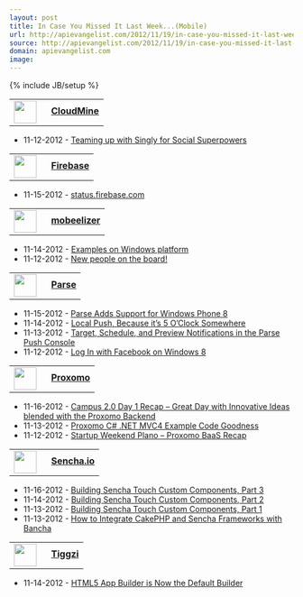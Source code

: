 ```yaml
---
layout: post
title: In Case You Missed It Last Week...(Mobile)
url: http://apievangelist.com/2012/11/19/in-case-you-missed-it-last-week…mobile/
source: http://apievangelist.com/2012/11/19/in-case-you-missed-it-last-week…mobile/
domain: apievangelist.com
image: 
---
```

{% include JB/setup %}<p><table width="350">
<tbody>
<tr>
<td style="width: 50px;"><a title="CloudMine" href="https://cloudmine.me/"><img src="https://s3.amazonaws.com/kinlane-productions/baas/cloudmine.png" alt="" width="40" /></a></td>
<td style="vertical-align: top; padding-top: 10px;"><a title="CloudMine" href="https://cloudmine.me/"><strong>CloudMine</strong></a></td>
</tr>
</tbody>
</table>
<ul style="padding-left: 25px;">
<li>11-12-2012 - <a href="http://blog.cloudmine.me/post/35564979848" target="_blank">Teaming up with Singly for Social Superpowers</a></li>
</ul>
<table width="350">
<tbody>
<tr>
<td style="width: 50px;"><a title="Firebase" href="http://www.firebase.com/"><img src="https://s3.amazonaws.com/kinlane-productions/baas/firebase-logo-blog.png" alt="" width="40" /></a></td>
<td style="vertical-align: top; padding-top: 10px;"><a title="Firebase" href="http://www.firebase.com/"><strong>Firebase</strong></a></td>
</tr>
</tbody>
</table>
<ul style="padding-left: 25px;">
<li>11-15-2012 - <a href="http://blog.firebase.com/post/35834367673" target="_blank">status.firebase.com</a></li>
</ul>
<table width="350">
<tbody>
<tr>
<td style="width: 50px;"><a title="mobeelizer" href="http://www.mobeelizer.com/"><img src="https://s3.amazonaws.com/kinlane-productions/baas/mobeelizer.png" alt="" width="40" /></a></td>
<td style="vertical-align: top; padding-top: 10px;"><a title="mobeelizer" href="http://www.mobeelizer.com/"><strong>mobeelizer</strong></a></td>
</tr>
</tbody>
</table>
<ul style="padding-left: 25px;">
<li>11-14-2012 - <a href="http://www.mobeelizer.com/blog/2012/11/examples-on-windows-platform/" target="_blank">Examples on Windows platform</a></li>
<li>11-12-2012 - <a href="http://www.mobeelizer.com/blog/2012/11/new-people-on-the-board/" target="_blank">New people on the board!</a></li>
</ul>
<table width="350">
<tbody>
<tr>
<td style="width: 50px;"><a title="Parse" href="https://parse.com/"><img src="https://s3.amazonaws.com/kinlane-productions/baas/parse.png" alt="" width="40" /></a></td>
<td style="vertical-align: top; padding-top: 10px;"><a title="Parse" href="https://parse.com/"><strong>Parse</strong></a></td>
</tr>
</tbody>
</table>
<ul style="padding-left: 25px;">
<li>11-15-2012 - <a href="http://blog.parse.com/2012/11/15/parse-adds-support-for-windows-phone-8/" target="_blank">Parse Adds Support for Windows Phone 8</a></li>
<li>11-14-2012 - <a href="http://blog.parse.com/2012/11/14/local-push-because-its-5-oclock-somewhere/" target="_blank">Local Push, Because it&rsquo;s 5 O&rsquo;Clock Somewhere</a></li>
<li>11-13-2012 - <a href="http://blog.parse.com/2012/11/13/target-schedule-and-preview-notifications-in-the-parse-push-console/" target="_blank">Target, Schedule, and Preview Notifications in the Parse Push Console</a></li>
<li>11-12-2012 - <a href="http://blog.parse.com/2012/11/12/log-in-with-facebook-on-windows-8/" target="_blank">Log In with Facebook on Windows 8</a></li>
</ul>
<table width="350">
<tbody>
<tr>
<td style="width: 50px;"><a title="Proxomo" href="http://www.proxomo.com/"><img src="https://s3.amazonaws.com/kinlane-productions/baas/proxomo.png" alt="" width="40" /></a></td>
<td style="vertical-align: top; padding-top: 10px;"><a title="Proxomo" href="http://www.proxomo.com/"><strong>Proxomo</strong></a></td>
</tr>
</tbody>
</table>
<ul style="padding-left: 25px;">
<li>11-16-2012 - <a href="http://blog.proxomo.com/archives/campus-2-0-day-1-recap-great-day-with-innovative-ideas-blended-with-the-proxomo-backend/" target="_blank">Campus 2.0 Day 1 Recap &ndash; Great Day with Innovative Ideas blended with the Proxomo Backend</a></li>
<li>11-13-2012 - <a href="http://blog.proxomo.com/archives/proxomo-c-net-mvc4-example-code/" target="_blank">Proxomo C# .NET MVC4 Example Code Goodness</a></li>
<li>11-12-2012 - <a href="http://blog.proxomo.com/archives/startup-weekend-plano-proxomo-baas-recap/" target="_blank">Startup Weekend Plano &ndash; Proxomo BaaS Recap</a></li>
</ul>
<table width="350">
<tbody>
<tr>
<td style="width: 50px;"><a title="Sencha.io" href="http://www.sencha.com/products/io/"><img src="https://s3.amazonaws.com/kinlane-productions/baas/sencha-io.png" alt="" width="40" /></a></td>
<td style="vertical-align: top; padding-top: 10px;"><a title="Sencha.io" href="http://www.sencha.com/products/io/"><strong>Sencha.io</strong></a></td>
</tr>
</tbody>
</table>
<ul style="padding-left: 25px;">
<li>11-16-2012 - <a href="http://www.sencha.com/blog/building-sencha-touch-custom-components-part-3/" target="_blank">Building Sencha Touch Custom Components, Part 3</a></li>
<li>11-14-2012 - <a href="http://www.sencha.com/blog/building-sencha-touch-custom-components-part-2/" target="_blank">Building Sencha Touch Custom Components, Part 2</a></li>
<li>11-13-2012 - <a href="http://www.sencha.com/blog/building-sencha-touch-customer-components-part-1/" target="_blank">Building Sencha Touch Custom Components, Part 1</a></li>
<li>11-13-2012 - <a href="http://www.sencha.com/blog/bancha-seamlessly-integrates-cakephp-with-ext-js-and-sencha-touch/" target="_blank">How to Integrate CakePHP and Sencha Frameworks with Bancha</a></li>
</ul>
<table width="350">
<tbody>
<tr>
<td style="width: 50px;"><a title="Tiggzi" href="http://tiggzi.com/"><img src="https://s3.amazonaws.com/kinlane-productions/baas/tiggzi.png" alt="" width="40" /></a></td>
<td style="vertical-align: top; padding-top: 10px;"><a title="Tiggzi" href="http://tiggzi.com/"><strong>Tiggzi</strong></a></td>
</tr>
</tbody>
</table>
<ul style="padding-left: 25px;">
<li>11-14-2012 - <a href="http://blog.tiggzi.com/2012/11/html5-app-builder-is-now-the-default-builder/?utm_source=rss&amp;utm_medium=rss&amp;utm_campaign=html5-app-builder-is-now-the-default-builder" target="_blank">HTML5 App Builder is Now the Default Builder</a></li>
</ul></p>
